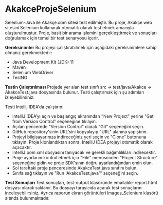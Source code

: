 # AkakceProjeSelenium
 Selenium-Java ile Akakçe.com sitesi test edilmiştir.
Bu proje, Akakçe web sitesini Selenium kullanarak otomatik olarak test etmek amacıyla oluşturulmuştur. Proje, basit bir arama işlemini gerçekleştirmek ve sonuçları doğrulamak için temel bir test senaryosu içerir.

**Gereksinimler**
Bu projeyi çalıştırabilmek için aşağıdaki gereksinimlere sahip olmanız gerekmektedir:
- Java Development Kit (JDK) 11
- Maven
- Selenium WebDriver
- TestNG

**Testin Çalıştırılması**
Projede yer alan test sınıfı src -> test/java/Akakce -> AkakceTest.java dosyasında bulunur. Testi çalıştırmak için şu adımları izleyebilirsiniz:

Testi Intellij IDEA'da çalıştırın:
- IntelliJ IDEA’yı açın ve başlangıç ekranından "New Project" yerine "Get from Version Control" seçeneğine tıklayın.
- Açılan pencerede "Version Control" olarak "Git" seçeneğini seçin.
- GitHub repository'sinin URL'sini kopyalayıp "URL" alanına yapıştırın.
- Projeyi bilgisayarınıza indireceğiniz yeri seçin ve "Clone" butonuna tıklayın. Proje klonlandıktan sonra, IntelliJ IDEA projeyi otomatik olarak açacaktır.
- IntelliJ pom.xml dosyasını tanıyacak ve gerekli bağımlılıkları indirecektir.
- Proje ayarlarını kontrol etmek için "File" menüsünden "Project Structure" seçeneğine gidin ve proje SDK'sının doğru ayarlandığından emin olun.
- Sol taraftaki proje penceresinde AkakceTest.java sınıfını bulun.
- Sınıfa sağ tıklayın ve "Run 'AkakceTest.java'" seçeneğini seçin.


**Test Sonuçları**
Test sonuçları, test-output klasöründe emailable-report.html dosyası olarak saklanır. Bu dosyayı tarayıcıda açarak test sonuçlarını inceleyebilirsiniz.
Ayrıca raporun ekran görüntüleri Images_Selenium klasörü altında bulunmaktadır.


